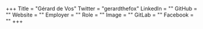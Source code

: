 +++
Title = "Gérard de Vos"
Twitter = "gerardthefox"
LinkedIn = ""
GitHub = ""
Website = ""
Employer = ""
Role = ""
Image = ""
GitLab = ""
Facebook = ""
+++
